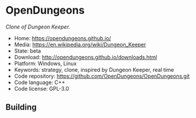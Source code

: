 # OpenDungeons

_Clone of Dungeon Keeper._

- Home: https://opendungeons.github.io/
- Media: https://en.wikipedia.org/wiki/Dungeon_Keeper
- State: beta
- Download: http://opendungeons.github.io/downloads.html
- Platform: Windows, Linux
- Keywords: strategy, clone, inspired by Dungeon Keeper, real time
- Code repository: https://github.com/OpenDungeons/OpenDungeons.git
- Code language: C++
- Code license: GPL-3.0

## Building
